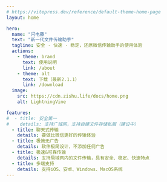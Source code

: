 ```yaml
---
# https://vitepress.dev/reference/default-theme-home-page
layout: home

hero:
  name: "闪电藤"
  text: "新一代文件传输助手"
  tagline: 安全 · 快速 · 稳定，还原微信传输助手的使用体验
  actions:
    - theme: brand
      text: 使用说明
      link: /about
    - theme: alt
      text: 下载（最新2.1.1）
      link: /download
  image:
    src: https://cdn.zishu.life/docs/home.png
    alt: LightningVine

features:
#  - title: 安全第一
#    details: 支持广域网，支持自建文件存储私服（建设中）
  - title: 聊天式传输
    details: 要做比微信更好的传输体验
  - title: 极简无广告
    details: 软件极简设计，不添加任何广告
  - title: 极速&可靠传输
    details: 支持局域网内的文件传输，具有安全、稳定、快速特点
  - title: 多端支持
    details: 支持iOS、安卓、Windows、MacOS系统
---
```

